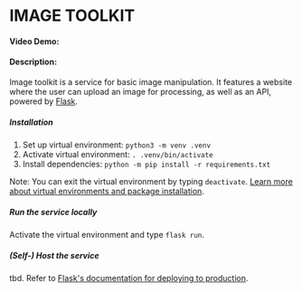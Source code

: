 # IMAGE TOOLKIT
#### Video Demo:  <URL HERE>
#### Description:
Image toolkit  is a service for basic image manipulation. It features a website where the user can upload an image for processing, as well as an API, powered by [Flask](https://flask.palletsprojects.com/).

##### Installation
1. Set up virtual environment: `python3 -m venv .venv`
2. Activate virtual environment: `. .venv/bin/activate`
3. Install dependencies: `python -m pip install -r requirements.txt`

Note: You can exit the virtual environment by typing `deactivate`. [Learn more about virtual environments and package installation](https://packaging.python.org/en/latest/guides/installing-using-pip-and-virtual-environments/).

##### Run the service locally

Activate the virtual environment and type `flask run`.

##### (Self-) Host the service

tbd. Refer to [Flask's documentation for deploying to production](https://flask.palletsprojects.com/en/3.0.x/deploying/).
